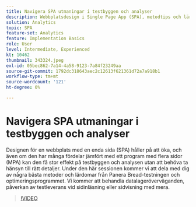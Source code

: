 ```yaml
---
title: Navigera SPA utmaningar i testbyggen och analyser
description: Webbplatsdesign i Single Page App (SPA), metodtips och lärdomar från Panera Bread-testningen och optimeringsprogrammet. Vi ska ta upp datalageröverväganden, påverkan av testleverans vid sidinläsning eller sidvisning
solution: Analytics
topic: SPA
feature-set: Analytics
feature: Implementation Basics
role: User
level: Intermediate, Experienced
kt: 10462
thumbnail: 343324.jpeg
exl-id: 05bec862-7a14-4a58-9123-7a84f23249aa
source-git-commit: 1792dc318643aec2c12613f621361d72a7a918b1
workflow-type: tm+mt
source-wordcount: '121'
ht-degree: 0%

---
```


# Navigera SPA utmaningar i testbyggen och analyser

Designen för en webbplats med en enda sida (SPA) håller på att öka, och även om den har många fördelar jämfört med ett program med flera sidor (MPA) kan den få stor effekt på testbyggen och analysen utan att behöva ta hänsyn till rätt detaljer. Under den här sessionen kommer vi att dela med dig av några bästa metoder och lärdomar från Panera Bread-testningen och optimeringsprogrammet. Vi kommer att behandla datalageröverväganden, påverkan av testleverans vid sidinläsning eller sidvisning med mera.

>[!VIDEO](https://video.tv.adobe.com/v/343324/?quality=12&learn=on)
